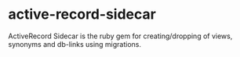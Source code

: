 # active-record-sidecar
ActiveRecord Sidecar is the ruby gem for creating/dropping of views, synonyms and db-links using migrations.
